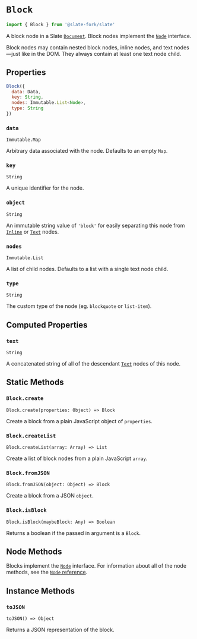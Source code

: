 # `Block`

```js
import { Block } from '@slate-fork/slate'
```

A block node in a Slate [`Document`](./document.md). Block nodes implement the [`Node`](./node.md) interface.

Block nodes may contain nested block nodes, inline nodes, and text nodes—just like in the DOM. They always contain at least one text node child.

## Properties

```js
Block({
  data: Data,
  key: String,
  nodes: Immutable.List<Node>,
  type: String
})
```

### `data`

`Immutable.Map`

Arbitrary data associated with the node. Defaults to an empty `Map`.

### `key`

`String`

A unique identifier for the node.

### `object`

`String`

An immutable string value of `'block'` for easily separating this node from [`Inline`](./inline.md) or [`Text`](./text.md) nodes.

### `nodes`

`Immutable.List`

A list of child nodes. Defaults to a list with a single text node child.

### `type`

`String`

The custom type of the node (eg. `blockquote` or `list-item`).

## Computed Properties

### `text`

`String`

A concatenated string of all of the descendant [`Text`](./text.md) nodes of this node.

## Static Methods

### `Block.create`

`Block.create(properties: Object) => Block`

Create a block from a plain JavaScript object of `properties`.

### `Block.createList`

`Block.createList(array: Array) => List`

Create a list of block nodes from a plain JavaScript `array`.

### `Block.fromJSON`

`Block.fromJSON(object: Object) => Block`

Create a block from a JSON `object`.

### `Block.isBlock`

`Block.isBlock(maybeBlock: Any) => Boolean`

Returns a boolean if the passed in argument is a `Block`.

## Node Methods

Blocks implement the [`Node`](./node.md) interface. For information about all of the node methods, see the [`Node` reference](./node.md).

## Instance Methods

### `toJSON`

`toJSON() => Object`

Returns a JSON representation of the block.
